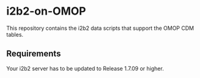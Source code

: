 # i2b2-on-OMOP
This repository contains the i2b2 data scripts that support the OMOP CDM tables.

## Requirements
Your i2b2 server has to be updated to Release 1.7.09 or higher.
